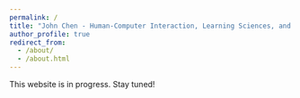 ```yaml
---
permalink: /
title: "John Chen - Human-Computer Interaction, Learning Sciences, and Human-AI Collaboration"
author_profile: true
redirect_from: 
  - /about/
  - /about.html
---
```


This website is in progress. Stay tuned!